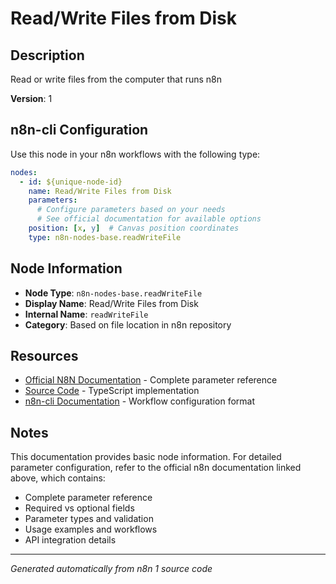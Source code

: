 # Read/Write Files from Disk

## Description

Read or write files from the computer that runs n8n

**Version**: 1

## n8n-cli Configuration

Use this node in your n8n workflows with the following type:

```yaml
nodes:
  - id: ${unique-node-id}
    name: Read/Write Files from Disk
    parameters:
      # Configure parameters based on your needs
      # See official documentation for available options
    position: [x, y]  # Canvas position coordinates
    type: n8n-nodes-base.readWriteFile
```

## Node Information

- **Node Type**: `n8n-nodes-base.readWriteFile`
- **Display Name**: Read/Write Files from Disk
- **Internal Name**: `readWriteFile`
- **Category**: Based on file location in n8n repository

## Resources

- [Official N8N Documentation](https://docs.n8n.io/integrations/builtin/app-nodes/n8n-nodes-base.readwritefile/) - Complete parameter reference
- [Source Code](https://github.com/n8n-io/n8n/blob/master/packages/nodes-base/nodes/Files/ReadWriteFile/ReadWriteFile.node.ts) - TypeScript implementation
- [n8n-cli Documentation](https://github.com/edenreich/n8n-cli) - Workflow configuration format

## Notes

This documentation provides basic node information. For detailed parameter configuration, 
refer to the official n8n documentation linked above, which contains:

- Complete parameter reference
- Required vs optional fields
- Parameter types and validation
- Usage examples and workflows
- API integration details

---
*Generated automatically from n8n 1 source code*
